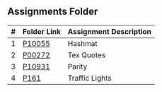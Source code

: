 ##  Assignments Folder  

|   #   | Folder Link | Assignment Description |
| :---: | ----------- | ---------------------- |
|   1   |     [P10055](https://github.com/blakeGauna/4483-Prog-Tech/tree/main/Assignments/P10055)        |         Hashmat               |
|   2   |     [P00272](https://github.com/blakeGauna/4483-Prog-Tech/tree/main/Assignments/P00272)        |         Tex Quotes            |
|   3   |     [P10931](https://github.com/blakeGauna/4483-Prog-Tech/tree/main/Assignments/P10931)        |         Parity            |
|   4   |     [P161](https://github.com/blakeGauna/4483-Prog-Tech/tree/main/Assignments/P161)        |         Traffic Lights            |
